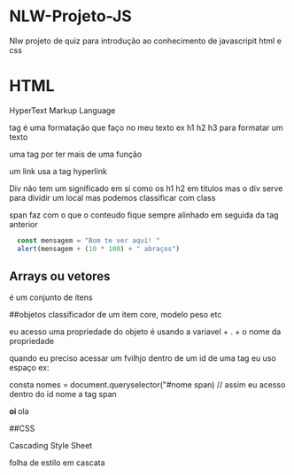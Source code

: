 # NLW-Projeto-JS
Nlw projeto de quiz para introdução ao conhecimento de javascripit html e css
# HTML

HyperText Markup Language

tag 
é uma formatação que faço no meu texto
ex h1 h2 h3 para formatar um texto

uma tag por ter mais de uma função

um link usa a tag <a> hyperlink </a>

Div não tem um significado em si como os h1 h2 em titulos mas o div serve para dividir um local
mas podemos classificar com class

span faz com o que o conteudo fique sempre alinhado em seguida da tag anterior

```js
  const mensagem = "Bom te ver aqui! "
  alert(mensagem + (10 * 100) + " abraços")

```

## Arrays ou vetores
é um conjunto de itens 

##objetos
classificador de um item 
core, modelo peso etc

eu acesso uma propriedade do objeto é usando a variavel + . + o nome da propriedade


quando eu preciso acessar um fvilhjo dentro de um id de uma tag eu uso espaço
ex:

consta nomes = document.queryselector("#nome span) 
// assim eu acesso dentro do id nome a tag span

<div id="nome">
  <strong> oi </strong>
  <span> ola </span>
</Div>

##CSS 

Cascading Style Sheet

folha de estilo em cascata

